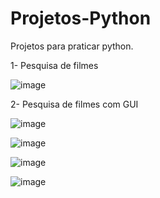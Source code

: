 # Projetos-Python
Projetos para praticar python.

1- Pesquisa de filmes

![image](https://user-images.githubusercontent.com/107360437/227011260-767b58b9-df8d-42bb-9123-e787b0219b06.png)

2- Pesquisa de filmes com GUI

![image](https://user-images.githubusercontent.com/107360437/227069739-f9200f19-c037-47e4-966f-e4a2dd3984c4.png)

![image](https://user-images.githubusercontent.com/107360437/227071893-3713db75-6317-41e1-bfe3-0de129446b9a.png)

![image](https://user-images.githubusercontent.com/107360437/227071919-852f3c7b-cabf-465f-bc04-9d8f6fb054e6.png)

![image](https://user-images.githubusercontent.com/107360437/227396555-da4e3a18-bf98-4b67-9ac5-618f5ba951eb.png)
